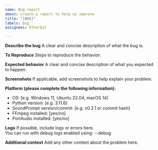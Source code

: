 ```yaml
---
name: Bug report
about: Create a report to help us improve
title: "[BUG]"
labels: bug
assignees: Ethorbit

---
```


**Describe the bug**
A clear and concise description of what the bug is.

**To Reproduce**
Steps to reproduce the behavior:

**Expected behavior**
A clear and concise description of what you expected to happen.

**Screenshots**
If applicable, add screenshots to help explain your problem.

**Platform (please complete the following information):**
 - OS: [e.g. Windows 11, Ubuntu 22.04, macOS 14]
 - Python version: [e.g. 3.11.6]
 - SoundPrompt version/commit: [e.g. v0.2.1 or commit hash]
 - FFmpeg installed: [yes/no]
 - PortAudio installed: [yes/no]

**Logs**
If possible, include logs or errors here.  
You can run with debug logs enabled using: --debug

**Additional context**
Add any other context about the problem here.
